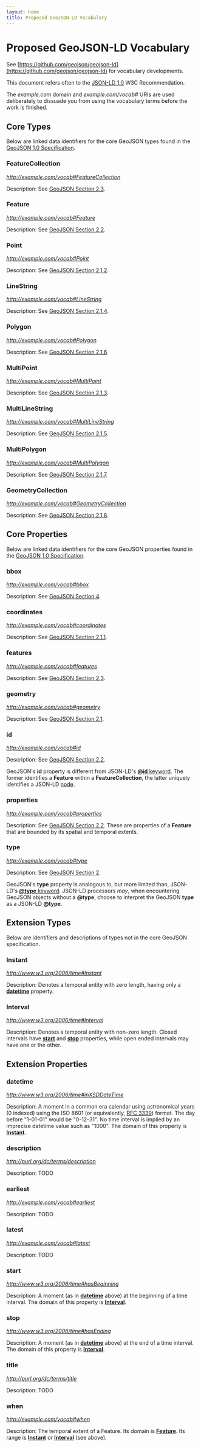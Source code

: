 ```yaml
---
layout: home
title: Proposed GeoJSON-LD Vocabulary
---
```


# Proposed GeoJSON-LD Vocabulary

See [https://github.com/geojson/geojson-ld](https://github.com/geojson/geojson-ld)
for vocabulary developments.

This document refers often to the [JSON-LD 1.0](http://www.w3.org/TR/json-ld/) W3C
Recommendation.

The *example.com* domain and *example.com/vocab#* URIs are used deliberately to 
dissuade you from using the vocabulary terms before the work is finished.


## Core Types

Below are linked data identifiers for the core GeoJSON types found in the [GeoJSON
1.0 Specification](geojson-spec.md).

### FeatureCollection

*http://example.com/vocab#FeatureCollection*

Description: See [GeoJSON Section 2.3](geojson-spec.html#feature-collection-objects).

### <a name="Feature">Feature</a>

*http://example.com/vocab#Feature*

Description: See [GeoJSON Section 2.2](geojson-spec.html#feature-objects).

### Point

*http://example.com/vocab#Point*

Description: See [GeoJSON Section 2.1.2](geojson-spec.html#point).

### LineString

*http://example.com/vocab#LineString*

Description: See [GeoJSON Section 2.1.4](geojson-spec.html#linestring).

### Polygon

*http://example.com/vocab#Polygon*

Description: See [GeoJSON Section 2.1.6](geojson-spec.html#polygon).

### MultiPoint

*http://example.com/vocab#MultiPoint*

Description: See [GeoJSON Section 2.1.3](geojson-spec.html#multipoint).

### MultiLineString

*http://example.com/vocab#MultiLineString*

Description: See [GeoJSON Section 2.1.5](geojson-spec.html#multilinestring).

### MultiPolygon

*http://example.com/vocab#MultiPolygon*

Description: See [GeoJSON Section 2.1.7](geojson-spec.html#multipolygon).

### GeometryCollection

*http://example.com/vocab#GeometryCollection*

Description: See [GeoJSON Section 2.1.8](geojson-spec.html#geometry-collection).


## Core Properties

Below are linked data identifiers for the core GeoJSON properties found in the
[GeoJSON 1.0 Specification](geojson-spec.html).

### bbox

*http://example.com/vocab#bbox*

Description: See [GeoJSON Section 4](geojson-spec.html#bounding-boxes).

### coordinates

*http://example.com/vocab#coordinates*

Description: See [GeoJSON Section 2.1.1](geojson-spec.html#positions).

### features

*http://example.com/vocab#features*

Description: See [GeoJSON Section 2.3](geojson-spec.html#feature-collection-objects).

### geometry

*http://example.com/vocab#geometry*

Description: See [GeoJSON Section 2.1](geojson-spec.html#geometry-objects).

### id

*http://example.com/vocab#id*

Description: See [GeoJSON Section 2.2](geojson-spec.html#feature-objects).

GeoJSON's **id** property is different from JSON-LD's [**@id**
keyword](http://www.w3.org/TR/json-ld/#node-identifiers). The former identifies
a **Feature** within a **FeatureCollection**, the latter uniquely identifies
a JSON-LD [node](http://www.w3.org/TR/json-ld/#dfn-node).

### properties

*http://example.com/vocab#properties*

Description: See [GeoJSON Section 2.2](geojson-spec.html#feature-objects). These
are properties of a **Feature** that are bounded by its spatial and temporal
extents.

### type

*http://example.com/vocab#type*

Description: See [GeoJSON Section 2](geojson-spec.html#geojson-objects).

GeoJSON's **type** property is analogous to, but more limited than, JSON-LD's
[**@type** keyword](http://www.w3.org/TR/json-ld/#specifying-the-type). JSON-LD
processors *may*, when encountering GeoJSON objects without a **@type**, choose
to interpret the GeoJSON **type** as a JSON-LD **@type**.

## Extension Types

Below are identifiers and descriptions of types not in the core GeoJSON
specification.

### <a name="Instant">Instant</a>

*http://www.w3.org/2006/time#Instant*

Description: Denotes a temporal entity with zero length, having only
a [**datetime**](#datetime) property.

### <a name="Interval">Interval</a>

*http://www.w3.org/2006/time#Interval*

Description: Denotes a temporal entity with non-zero length. Closed intervals
have [**start**](#start) and [**stop**](#stop) properties, while open ended
intervals may have one or the other.


## Extension Properties

### <a name="datetime">datetime</a>

*http://www.w3.org/2006/time#inXSDDateTime*

Description: A moment in a common era calendar using astronomical years (0
indexed) using the ISO 8601 (or equivalently, [RFC
3339](http://www.ietf.org/rfc/rfc3339.txt)) format. The day before "1-01-01"
would be "0-12-31". No time interval is implied by an imprecise datetime value
such as "1000". The domain of this property is [**Instant**](#Instant).

### description

*http://purl.org/dc/terms/description*

Description: TODO

### earliest

*http://example.com/vocab#earliest*

Description: TODO

### latest

*http://example.com/vocab#latest*

Description: TODO

### <a name="start">start</a>

*http://www.w3.org/2006/time#hasBeginning*

Description: A moment (as in [**datetime**](#datetime) above) at the beginning
of a time interval.  The domain of this property is [**Interval**](#Interval).

### <a name="stop">stop</a>

*http://www.w3.org/2006/time#hasEnding*

Description: A moment (as in [**datetime**](#datetime) above) at the end of
a time interval.  The domain of this property is [**Interval**](#Interval).

### title

*http://purl.org/dc/terms/title*

Description: TODO

### <a name="when">when</a>

*http://example.com/vocab#when*

Description: The temporal extent of a Feature. Its domain is
[**Feature**](#Feature). Its range is [**Instant**](#Instant) or
[**Interval**](#Interval) (see above).

